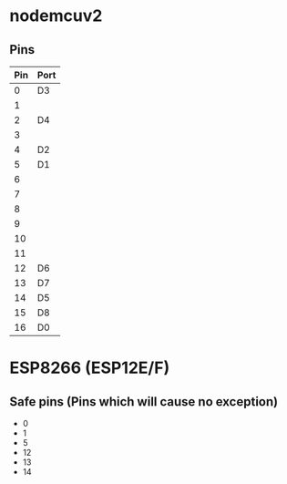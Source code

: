 # nodemcuv2
## Pins
| Pin | Port |
|-----|------|
| 0 | D3 |
| 1 | |
| 2 | D4 |
| 3 | |
| 4 | D2 |
| 5 | D1 |
| 6 | |
| 7 | |
| 8 | |
| 9 | |
| 10 | |
| 11 | |
| 12 | D6 |
| 13 | D7 |
| 14 | D5 |
| 15 | D8 |
| 16 | D0 |

# ESP8266 (ESP12E/F)
## Safe pins (Pins which will cause no exception)

* 0
* 1
* 5
* 12
* 13
* 14
